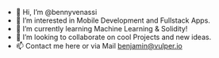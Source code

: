 - 👋 Hi, I’m @bennyvenassi
- 👀 I’m interested in Mobile Development and Fullstack Apps.
- 🌱 I’m currently learning Machine Learning & Solidity!
- 💞️ I’m looking to collaborate on cool Projects and new ideas.
- 📫 Contact me here or via Mail benjamin@vulper.io

<!---
bennyvenassi/bennyvenassi is a ✨ special ✨ repository because its `README.md` (this file) appears on your GitHub profile.
You can click the Preview link to take a look at your changes.
--->
